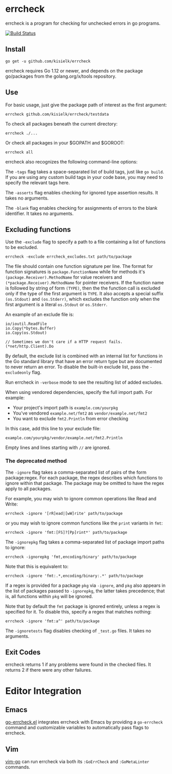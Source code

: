 # errcheck

errcheck is a program for checking for unchecked errors in go programs.

[![Build Status](https://travis-ci.org/kisielk/errcheck.svg?branch=master)](https://travis-ci.org/kisielk/errcheck)

## Install

    go get -u github.com/kisielk/errcheck

errcheck requires Go 1.12 or newer, and depends on the package go/packages from the golang.org/x/tools repository.

## Use

For basic usage, just give the package path of interest as the first argument:

    errcheck github.com/kisielk/errcheck/testdata

To check all packages beneath the current directory:

    errcheck ./...

Or check all packages in your $GOPATH and $GOROOT:

    errcheck all

errcheck also recognizes the following command-line options:

The `-tags` flag takes a space-separated list of build tags, just like `go
build`. If you are using any custom build tags in your code base, you may need
to specify the relevant tags here.

The `-asserts` flag enables checking for ignored type assertion results. It
takes no arguments.

The `-blank` flag enables checking for assignments of errors to the
blank identifier. It takes no arguments.


## Excluding functions

Use the `-exclude` flag to specify a path to a file containing a list of functions to
be excluded.

    errcheck -exclude errcheck_excludes.txt path/to/package

The file should contain one function signature per line. The format for function signatures is
`package.FunctionName` while for methods it's `(package.Receiver).MethodName` for value receivers
and `(*package.Receiver).MethodName` for pointer receivers. If the function name is followed by string of form `(TYPE)`, then
the the function call is excluded only if the type of the first argument is `TYPE`. It also accepts a special suffix
`(os.Stdout)` and `(os.Stderr)`, which excludes the function only when the first argument is a literal `os.Stdout` or `os.Stderr`.

An example of an exclude file is:

    io/ioutil.ReadFile
    io.Copy(*bytes.Buffer)
    io.Copy(os.Stdout)

    // Sometimes we don't care if a HTTP request fails.
    (*net/http.Client).Do

By default, the exclude list is combined with an internal list for functions in
the Go standard library that have an error return type but are documented to never
return an error. To disable the built-in exclude list, pass the `-excludeonly` flag.

Run errcheck in `-verbose` mode to see the resulting list of added excludes.

When using vendored dependencies, specify the full import path. For example:
* Your project's import path is `example.com/yourpkg`
* You've vendored `example.net/fmt2` as `vendor/example.net/fmt2`
* You want to exclude `fmt2.Println` from error checking

In this case, add this line to your exclude file:
```
example.com/yourpkg/vendor/example.net/fmt2.Println
```

Empty lines and lines starting with `//` are ignored.

### The deprecated method

The `-ignore` flag takes a comma-separated list of pairs of the form package:regex.
For each package, the regex describes which functions to ignore within that package.
The package may be omitted to have the regex apply to all packages.

For example, you may wish to ignore common operations like Read and Write:

    errcheck -ignore '[rR]ead|[wW]rite' path/to/package

or you may wish to ignore common functions like the `print` variants in `fmt`:

    errcheck -ignore 'fmt:[FS]?[Pp]rint*' path/to/package

The `-ignorepkg` flag takes a comma-separated list of package import paths
to ignore:

    errcheck -ignorepkg 'fmt,encoding/binary' path/to/package

Note that this is equivalent to:

    errcheck -ignore 'fmt:.*,encoding/binary:.*' path/to/package

If a regex is provided for a package `pkg` via `-ignore`, and `pkg` also appears
in the list of packages passed to `-ignorepkg`, the latter takes precedence;
that is, all functions within `pkg` will be ignored.

Note that by default the `fmt` package is ignored entirely, unless a regex is
specified for it. To disable this, specify a regex that matches nothing:

    errcheck -ignore 'fmt:a^' path/to/package

The `-ignoretests` flag disables checking of `_test.go` files. It takes
no arguments.

## Exit Codes

errcheck returns 1 if any problems were found in the checked files.
It returns 2 if there were any other failures.

# Editor Integration

## Emacs

[go-errcheck.el](https://github.com/dominikh/go-errcheck.el)
integrates errcheck with Emacs by providing a `go-errcheck` command
and customizable variables to automatically pass flags to errcheck.

## Vim

[vim-go](https://github.com/fatih/vim-go) can run errcheck via both its `:GoErrCheck`
and `:GoMetaLinter` commands.

